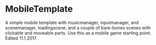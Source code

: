 # MobileTemplate

A simple mobile template with musicmanager, inputmanager, and scenemanager, loadingscene, and a couple of bare-bones scenes with clickable and moveable parts.  Use this as a mobile game starting point. Edited 11.1.2017.
